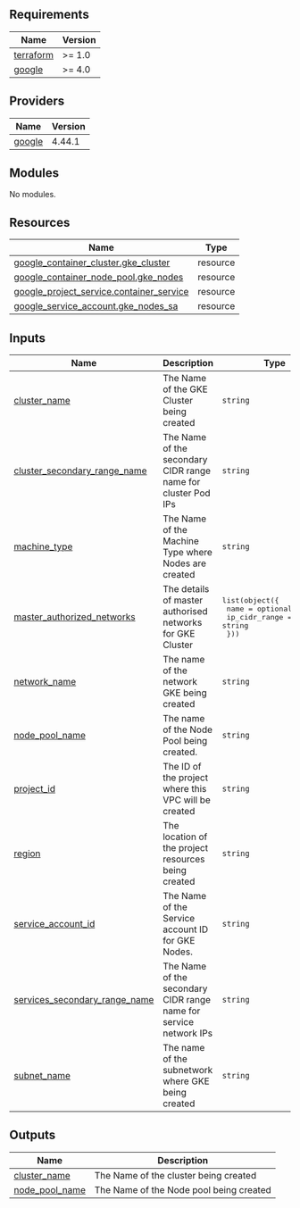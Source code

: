 <!-- BEGIN_TF_DOCS -->
## Requirements

| Name | Version |
|------|---------|
| <a name="requirement_terraform"></a> [terraform](#requirement\_terraform) | >= 1.0 |
| <a name="requirement_google"></a> [google](#requirement\_google) | >= 4.0 |

## Providers

| Name | Version |
|------|---------|
| <a name="provider_google"></a> [google](#provider\_google) | 4.44.1 |

## Modules

No modules.

## Resources

| Name | Type |
|------|------|
| [google_container_cluster.gke_cluster](https://registry.terraform.io/providers/hashicorp/google/latest/docs/resources/container_cluster) | resource |
| [google_container_node_pool.gke_nodes](https://registry.terraform.io/providers/hashicorp/google/latest/docs/resources/container_node_pool) | resource |
| [google_project_service.container_service](https://registry.terraform.io/providers/hashicorp/google/latest/docs/resources/project_service) | resource |
| [google_service_account.gke_nodes_sa](https://registry.terraform.io/providers/hashicorp/google/latest/docs/resources/service_account) | resource |

## Inputs

| Name | Description | Type | Default | Required |
|------|-------------|------|---------|:--------:|
| <a name="input_cluster_name"></a> [cluster\_name](#input\_cluster\_name) | The Name of the GKE Cluster being created | `string` | n/a | yes |
| <a name="input_cluster_secondary_range_name"></a> [cluster\_secondary\_range\_name](#input\_cluster\_secondary\_range\_name) | The Name of the secondary CIDR range name for cluster Pod IPs | `string` | n/a | yes |
| <a name="input_machine_type"></a> [machine\_type](#input\_machine\_type) | The Name of the Machine Type where Nodes are created | `string` | `"n1-standard-2"` | no |
| <a name="input_master_authorized_networks"></a> [master\_authorized\_networks](#input\_master\_authorized\_networks) | The details of master authorised networks for GKE Cluster | <pre>list(object({<br>    name          = optional(string)<br>    ip_cidr_range = string<br>  }))</pre> | n/a | yes |
| <a name="input_network_name"></a> [network\_name](#input\_network\_name) | The name of the network GKE being created | `string` | n/a | yes |
| <a name="input_node_pool_name"></a> [node\_pool\_name](#input\_node\_pool\_name) | The name of the Node Pool being created. | `string` | n/a | yes |
| <a name="input_project_id"></a> [project\_id](#input\_project\_id) | The ID of the project where this VPC will be created | `string` | n/a | yes |
| <a name="input_region"></a> [region](#input\_region) | The location of the project resources being created | `string` | n/a | yes |
| <a name="input_service_account_id"></a> [service\_account\_id](#input\_service\_account\_id) | The Name of the Service account ID for GKE Nodes. | `string` | n/a | yes |
| <a name="input_services_secondary_range_name"></a> [services\_secondary\_range\_name](#input\_services\_secondary\_range\_name) | The Name of the secondary CIDR range name for service network IPs | `string` | n/a | yes |
| <a name="input_subnet_name"></a> [subnet\_name](#input\_subnet\_name) | The name of the subnetwork where GKE being created | `string` | n/a | yes |

## Outputs

| Name | Description |
|------|-------------|
| <a name="output_cluster_name"></a> [cluster\_name](#output\_cluster\_name) | The Name of the cluster being created |
| <a name="output_node_pool_name"></a> [node\_pool\_name](#output\_node\_pool\_name) | The Name of the Node pool being created |
<!-- END_TF_DOCS -->
